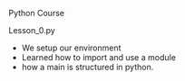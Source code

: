 Python Course


Lesson_0.py  
* We setup our environment  
* Learned how to import and use a module  
* how a main is structured in python. 
